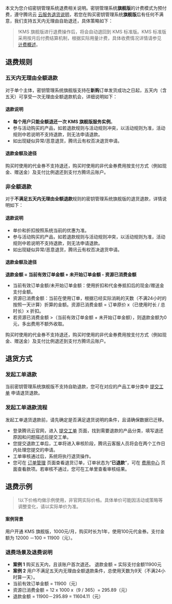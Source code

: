 本文为您介绍密钥管理系统退费相关说明。密钥管理系统**旗舰版**的计费模式为预付费，遵守腾讯云 [云服务退货说明](https://cloud.tencent.com/document/product/555/7440)，若您在购买密钥管理系统**旗舰版**后有任何不满意，我们支持五天内无理由自助退还，具体策略如下：
>!KMS 旗舰版进行退费操作后，将会自动退回到 KMS 标准版。KMS 标准版采用按月后付费结算机制，根据实际用量计费，具体收费情况详情请参见 [计费概述](https://cloud.tencent.com/document/product/573/34388)。

## 退费规则
### 五天内无理由全额退款
对于单个主体，密钥管理系统旗舰版支持在**新购**订单发货成功之日起，五天内（含五天）可享受一次无理由全额退款机会，详细说明如下：
#### 退款说明
- **每个用户只能全额退还一次 KMS 旗舰版服务实例**。
- 参与活动购买的产品，如若退款规则与活动规则冲突，以活动规则为准，活动规则中若说明不支持退款，则无法申请退款。
- 如出现疑似异常/恶意退货，腾讯云有权否决退货申请。

#### 退款金额及途径
购买时使用的代金券不支持退还，购买时使用的非代金券费用按支付方式（例如现金、赠送金）及支付比例退还到支付方腾讯云账户。

### 非全额退款
对于**不满足五天内无理由全额退款**规则的密钥管理系统旗舰版的退货退款，详情说明如下：

#### 退款说明

- 单价和折扣按照系统当前的优惠为准。
- 参与活动购买的产品，如若退款规则与活动规则冲突，以活动规则为准，活动规则中若说明不支持退款，则无法申请退款。
- 如出现疑似异常/恶意退货，腾讯云有权否决退货申请。

#### 退款金额及途径

**退款金额 = 当前有效订单金额 + 未开始订单金额 - 资源已消费金额**

- 当前有效订单金额/未开始订单金额：使用折扣和代金券抵扣后的现金/赠送金支付金额。
- 资源已消费金额：当前在使用订单，根据已经实际消耗的天数（不满24小时的按照一天计算）折算的金额。资源已消费金额 = 订单原价 x（已使用时长 / 总时长）x 折扣。
- 若资源已消费金额 >（当前有效订单金额 + 未开始订单金额），则退款金额为0元，多出费用不额外收取。

购买时使用的代金券不支持退还，购买时使用的非代金券费用按支付方式（例如现金、赠送金）及支付比例退还到支付方腾讯云账户。

## 退货方式

### 发起工单退款

当前密钥管理系统旗舰版不支持自助退款，您可在对应的产品工单分类中 [提交工单](https://console.cloud.tencent.com/workorder/category) 申请退货退款。

### 发起工单退款流程

发起工单退货退款前，请先确定是否满足退货说明的条件，且请确保数据已迁移。

- 登录腾讯云官网，进入 [提交工单](https://console.cloud.tencent.com/workorder/category) 页面，找到需要退款的产品分类，填写退还原因和问题描述后提交工单。
- 您提交退款工单后，工单将进入审核阶段，腾讯云客服人员将会在两个工作日内处理您提交的申请。
- 工单审核通过后，系统将执行退货操作。
- 您可在 [订单管理](https://console.cloud.tencent.com/expense/deal) 页面查看退货订单，订单状态为“**已退款**”，可在 [费用中心](https://console.cloud.tencent.com/expense/overview) 页面查看款项。若审核不通过，您可在工单里查看审核结果。

## 退费示例
>!以下价格均做示例使用，非官网实际价格。具体单价可能因活动或策略等调整变化，请以实际单价为准。

#### 案例背景
用户开通 KMS 旗舰版，1000元/月，购买时长为1年，使用100元代金券。支付金额为 12000 －100 = 11900（元）。

### 退费场景及退费说明
- **案例 1**
购买五天内，且该账户首次退还。 退款金额 = 实际支付金额11900元
- **案例 2**
用户不满足五天内无理由全额退款条件，总使用天数为9天（不满24小时算一天）。
 - 当前有效订单金额 = 11900（元）
 - 资源已消费金额 = 12 x 1000 x（9 / 365）= 295.89（元）
 - 退款金额 = 11900－295.89 = 11604.11（元）
